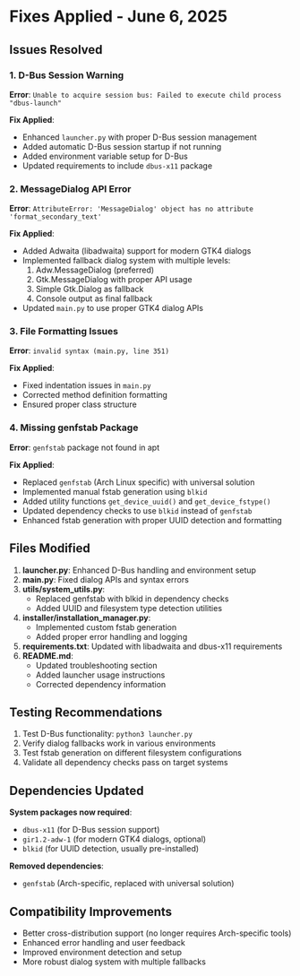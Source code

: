 # Fixes Applied - June 6, 2025

## Issues Resolved

### 1. D-Bus Session Warning
**Error**: `Unable to acquire session bus: Failed to execute child process "dbus-launch"`

**Fix Applied**:
- Enhanced `launcher.py` with proper D-Bus session management
- Added automatic D-Bus session startup if not running
- Added environment variable setup for D-Bus
- Updated requirements to include `dbus-x11` package

### 2. MessageDialog API Error
**Error**: `AttributeError: 'MessageDialog' object has no attribute 'format_secondary_text'`

**Fix Applied**:
- Added Adwaita (libadwaita) support for modern GTK4 dialogs
- Implemented fallback dialog system with multiple levels:
  1. Adw.MessageDialog (preferred)
  2. Gtk.MessageDialog with proper API usage
  3. Simple Gtk.Dialog as fallback
  4. Console output as final fallback
- Updated `main.py` to use proper GTK4 dialog APIs

### 3. File Formatting Issues
**Error**: `invalid syntax (main.py, line 351)`

**Fix Applied**:
- Fixed indentation issues in `main.py`
- Corrected method definition formatting
- Ensured proper class structure

### 4. Missing genfstab Package
**Error**: `genfstab` package not found in apt

**Fix Applied**:
- Replaced `genfstab` (Arch Linux specific) with universal solution
- Implemented manual fstab generation using `blkid`
- Added utility functions `get_device_uuid()` and `get_device_fstype()`
- Updated dependency checks to use `blkid` instead of `genfstab`
- Enhanced fstab generation with proper UUID detection and formatting

## Files Modified

1. **launcher.py**: Enhanced D-Bus handling and environment setup
2. **main.py**: Fixed dialog APIs and syntax errors
3. **utils/system_utils.py**: 
   - Replaced genfstab with blkid in dependency checks
   - Added UUID and filesystem type detection utilities
4. **installer/installation_manager.py**: 
   - Implemented custom fstab generation
   - Added proper error handling and logging
5. **requirements.txt**: Updated with libadwaita and dbus-x11 requirements
6. **README.md**: 
   - Updated troubleshooting section
   - Added launcher usage instructions
   - Corrected dependency information

## Testing Recommendations

1. Test D-Bus functionality: `python3 launcher.py`
2. Verify dialog fallbacks work in various environments
3. Test fstab generation on different filesystem configurations
4. Validate all dependency checks pass on target systems

## Dependencies Updated

**System packages now required**:
- `dbus-x11` (for D-Bus session support)
- `gir1.2-adw-1` (for modern GTK4 dialogs, optional)
- `blkid` (for UUID detection, usually pre-installed)

**Removed dependencies**:
- `genfstab` (Arch-specific, replaced with universal solution)

## Compatibility Improvements

- Better cross-distribution support (no longer requires Arch-specific tools)
- Enhanced error handling and user feedback
- Improved environment detection and setup
- More robust dialog system with multiple fallbacks
